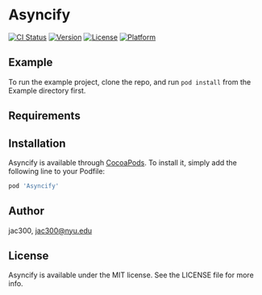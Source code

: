 # Asyncify

[![CI Status](http://img.shields.io/travis/jac300/Asyncify.svg?style=flat)](https://travis-ci.org/jac300/Asyncify)
[![Version](https://img.shields.io/cocoapods/v/Asyncify.svg?style=flat)](http://cocoapods.org/pods/Asyncify)
[![License](https://img.shields.io/cocoapods/l/Asyncify.svg?style=flat)](http://cocoapods.org/pods/Asyncify)
[![Platform](https://img.shields.io/cocoapods/p/Asyncify.svg?style=flat)](http://cocoapods.org/pods/Asyncify)

## Example

To run the example project, clone the repo, and run `pod install` from the Example directory first.

## Requirements

## Installation

Asyncify is available through [CocoaPods](http://cocoapods.org). To install
it, simply add the following line to your Podfile:

```ruby
pod 'Asyncify'
```

## Author

jac300, jac300@nyu.edu

## License

Asyncify is available under the MIT license. See the LICENSE file for more info.
